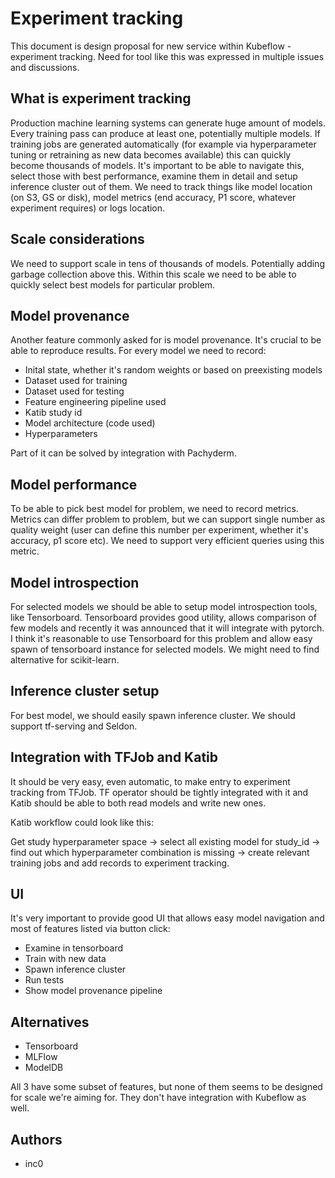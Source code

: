 # Experiment tracking

This document is design proposal for new service within Kubeflow - experiment tracking. Need for tool like this was
expressed in multiple issues and discussions.

## What is experiment tracking

Production machine learning systems can generate huge amount of models. Every training pass can produce at least one, potentially multiple models.
If training jobs are generated automatically (for example via hyperparameter tuning or retraining as new data becomes available) this can quickly become
thousands of models. It's important to be able to navigate this, select those with best performance, examine them in detail and setup inference cluster
out of them. We need to track things like model location (on S3, GS or disk), model metrics (end accuracy, P1 score, whatever experiment requires) or logs location.

## Scale considerations

We need to support scale in tens of thousands of models. Potentially adding garbage collection above this. Within this scale we need to be able to quickly select best models
for particular problem.

## Model provenance

Another feature commonly asked for is model provenance. It's crucial to be able to reproduce results. For every model we need to record:

* Inital state, whether it's random weights or based on preexisting models
* Dataset used for training
* Dataset used for testing
* Feature engineering pipeline used
* Katib study id
* Model architecture (code used)
* Hyperparameters

Part of it can be solved by integration with Pachyderm.

## Model performance

To be able to pick best model for problem, we need to record metrics. Metrics can differ problem to problem, but we can support single number as quality weight
(user can define this number per experiment, whether it's accuracy, p1 score etc). We need to support very efficient queries using this metric.

## Model introspection

For selected models we should be able to setup model introspection tools, like Tensorboard.
Tensorboard provides good utility, allows comparison of few models and recently it was announced that it will integrate with pytorch. I think it's reasonable to use Tensorboard
for this problem and allow easy spawn of tensorboard instance for selected models. We might need to find alternative for scikit-learn.

## Inference cluster setup

For best model, we should easily spawn inference cluster. We should support tf-serving and Seldon.

## Integration with TFJob and Katib

It should be very easy, even automatic, to make entry to experiment tracking from TFJob. TF operator should be tightly integrated with it
and Katib should be able to both read models and write new ones.

Katib workflow could look like this:

Get study hyperparameter space -> select all existing model for study_id -> find out which hyperparameter combination is missing -> create relevant training jobs and add records to experiment tracking.

## UI

It's very important to provide good UI that allows easy model navigation and most of features listed via button click:

* Examine in tensorboard
* Train with new data
* Spawn inference cluster
* Run tests
* Show model provenance pipeline

## Alternatives

* Tensorboard
* MLFlow
* ModelDB

All 3 have some subset of features, but none of them seems to be designed for scale we're aiming for. They don't have integration with Kubeflow as well.

## Authors

* inc0
